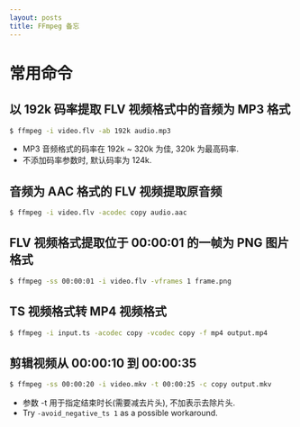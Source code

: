 ```yaml
---
layout: posts
title: FFmpeg 备忘
---
```



# 常用命令

## 以 192k 码率提取 FLV 视频格式中的音频为 MP3 格式

```bash
$ ffmpeg -i video.flv -ab 192k audio.mp3
```

- MP3 音频格式的码率在 192k ~ 320k 为佳, 320k 为最高码率.
- 不添加码率参数时, 默认码率为 124k.




## 音频为 AAC 格式的 FLV 视频提取原音频

```bash
$ ffmpeg -i video.flv -acodec copy audio.aac
```


## FLV 视频格式提取位于 00:00:01 的一帧为 PNG 图片格式

```bash
$ ffmpeg -ss 00:00:01 -i video.flv -vframes 1 frame.png
```



## TS 视频格式转 MP4 视频格式

```bash
$ ffmpeg -i input.ts -acodec copy -vcodec copy -f mp4 output.mp4
```



## 剪辑视频从 00:00:10 到 00:00:35

```bash
$ ffmpeg -ss 00:00:20 -i video.mkv -t 00:00:25 -c copy output.mkv
```

- 参数 -t 用于指定结束时长(需要减去片头), 不加表示去除片头.
- Try `-avoid_negative_ts 1` as a possible workaround.

